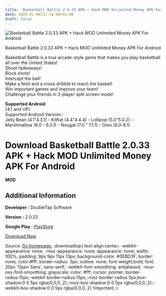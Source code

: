 ```yaml
---
title: 'Basketball Battle 2.0.33 APK + Hack MOD Unlimited Money APK For Android'
date: 2020-01-06T11:56:00+01:00
draft: false
---
```


![Basketball Battle 2.0.33 APK + Hack MOD Unlimited Money APK For Android](https://i0.wp.com/apkhome.net/wp-content/uploads/2018/07/Basketball-Battle-2.0.33.png "Basketball Battle 2.0.33 APK + Hack MOD Unlimited Money APK For Android")

  

Basketball Battle 2.0.33 APK + Hack MOD Unlimited Money APK For Android

Basketball Battle is a true arcade-style game that makes you play basketball all over the United States!  
Shoot fadeaways!  
Block shots!  
Intercept the ball!  
Make a feint and a cross dribble to reach the basket!  
Win important games and improve your team!  
Challenge your friends in 2-player split screen mode!

**Supported Android**  
{4.1 and UP}  
Supported Android Version:-  
Jelly Bean (4.1"4.3.1) - KitKat (4.4"4.4.4) - Lollipop (5.0"5.0.2) - Marshmallow (6.0 - 6.0.1) - Nougat (7.0 " 7.1.1) - Oreo (8.0-8.1)

Download Basketball Battle 2.0.33 APK + Hack MOD Unlimited Money APK For Android
================================================================================

**MOD**

Additional Information
----------------------

**Developer :** DoubleTap Software

**Version :** 2.0.33

**Google Play :** [PlayStore](https://play.google.com/store/apps/details?id=com.doubletapsoftware.basketballbattle)

  

[Download Now](https://store4app.co/post/basketball-battle-2-0-33-apk-hack-mod-unlimited-money-apk-for-android_1573672106)

  
Source: [Go homepage.](https://store4app.co/post/basketball-battle-2-0-33-apk-hack-mod-unlimited-money-apk-for-android_1573672106) .downloadtop{ text-align:center; -webkit-appearance: none; -moz-appearance: none; appearance: none; width: 100%; padding: 9px 9px 11px 13px; background-color: #0EBD3F; border: none; color:#fff; border-radius: 3px; outline: none; font-weight;bold; font: 20px 'Open Sans', sans-serif; -webkit-font-smoothing: antialiased; -moz-osx-font-smoothing: grayscale; color: #fff; cursor: pointer; border-radius:15px;-webkit-border-radius:15px;-moz-border-radius:5px;box-shadow:0 0 5px rgba(0,0,0,.2);-moz-box-shadow:0 0 5px rgba(0,0,0,.2);-webkit-box-shadow:0 0 5px rgba(0,0,0,.2) !important; }